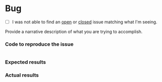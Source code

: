 # Bug
 - [ ] I was not able to find an [open](https://github.com/finalgene/docker-hub-openssh/issues?q=is%3Aopen) or [closed](https://github.com/finalgene/docker-hub-openssh/issues?q=is%3Aclosed) issue matching what I'm seeing.

Provide a narrative description of what you are trying to accomplish.

### Code to reproduce the issue

<!-- Please provide the minimum code necessary to recreate the issue -->

```
```

### Expected results

<!-- What do you think should have happened? -->

### Actual results

<!-- What did you actually observe? -->
